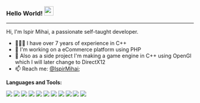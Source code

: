 ### Hello World! <img src="https://media.giphy.com/media/hvRJCLFzcasrR4ia7z/giphy.gif" width="25px">

<hr/>

Hi, I'm Ispir Mihai, a passionate self-taught developer.

- 👨🏽‍💻 I have over 7 years of experience in C++
- 🌱 I'm working on a eCommerce platform using PHP
- 💬 Also as a side project I'm making a game engine in C++ using OpenGl which I will later change to DirectX12
- 📫 Reach me: [@IspirMihai](mailto:mihaimechanic@gmail.com);

**Languages and Tools:**  

<img widht="50" src="https://cdn.jsdelivr.net/gh/devicons/devicon@latest/icons/cplusplus/cplusplus-original.svg">
<img widht="50" src="https://cdn.jsdelivr.net/gh/devicons/devicon@latest/icons/arduino/arduino-original.svg">
<img widht="50" src="https://cdn.jsdelivr.net/gh/devicons/devicon@latest/icons/python/python-original.svg">
<img widht="50" src="https://cdn.jsdelivr.net/gh/devicons/devicon@latest/icons/html5/html5-original.svg">
<img widht="50" src="https://cdn.jsdelivr.net/gh/devicons/devicon@latest/icons/css3/css3-original.svg">
<img widht="50" src="https://cdn.jsdelivr.net/gh/devicons/devicon@latest/icons/php/php-original.svg">
<img widht="50" src="https://cdn.jsdelivr.net/gh/devicons/devicon@latest/icons/unity/unity-original.svg">
<img widht="50" src="https://cdn.jsdelivr.net/gh/devicons/devicon@latest/icons/photoshop/photoshop-plain.svg">
<img widht="50" src="https://cdn.jsdelivr.net/gh/devicons/devicon@latest/icons/illustrator/illustrator-plain.svg">
<img widht="50" src="https://cdn.jsdelivr.net/gh/devicons/devicon@latest/icons/aftereffects/aftereffects-plain.svg">
<img widht="50" src="https://cdn.jsdelivr.net/gh/devicons/devicon@latest/icons/blender/blender-original.svg">
